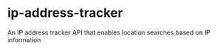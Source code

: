 # ip-address-tracker
An IP address tracker API that enables location searches based on IP information
